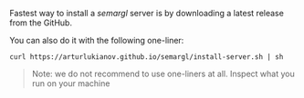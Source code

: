 Fastest way to install a *semargl* server is by downloading a latest release from the GitHub.

You can also do it with the following one-liner:
```
curl https://arturlukianov.github.io/semargl/install-server.sh | sh
```

> Note: we do not recommend to use one-liners at all. Inspect what you run on your machine